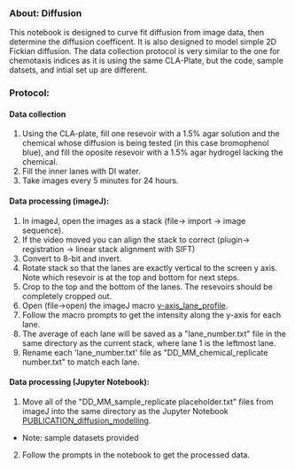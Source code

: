 ### About: Diffusion
This notebook is designed to curve fit diffusion from image data, then determine the diffusion coefficent. It is also designed to model simple 2D Fickian diffusion. The data collection protocol is very similar to the one for chemotaxis indices as it is using the same CLA-Plate, but the code, sample datsets, and intial set up are different. 

### Protocol:
#### Data collection
1. Using the CLA-plate, fill one resevoir with a 1.5% agar solution and the chemical whose diffusion is being tested (in this case bromophenol blue), and fill the oposite resevoir with a 1.5% agar hydrogel lacking the chemical.
2. Fill the inner lanes with DI water.
3. Take images every 5 minutes for 24 hours.
   
#### Data processing (imageJ):
1. In imageJ, open the images as a stack (file-> import -> image sequence).
2. If the video moved you can align the stack to correct (plugin-> registration -> linear stack alignment with SIFT)
3. Convert to 8-bit and invert.
4. Rotate stack so that the lanes are exactly vertical to the screen y axis. Note which resevoir is at the top and bottom for next steps.
5. Crop to the top and the bottom of the lanes. The resevoirs should be completely cropped out. 
6. Open (file->open) the imageJ macro [y-axis_lane_profile](y-axis_lane_profile.ijm).
7. Follow the macro prompts to get the intensity along the y-axis for each lane.
8. The average of each lane will be saved as a "lane_number.txt" file in the same directory as the current stack, where lane 1 is the leftmost lane. 
9. Rename each 'lane_number.txt' file as "DD_MM_chemical_replicate number.txt" to match each lane.
    
#### Data processing (Jupyter Notebook):
1. Move all of the "DD_MM_sample_replicate placeholder.txt" files from imageJ into the same directory as the Jupyter Notebook [PUBLICATION_diffusion_modelling](2023_PUBLICATION_diffusion_modelling.ipynb).
  - Note: sample datasets provided 
2. Follow the prompts in the notebook to get the processed data.  
   




